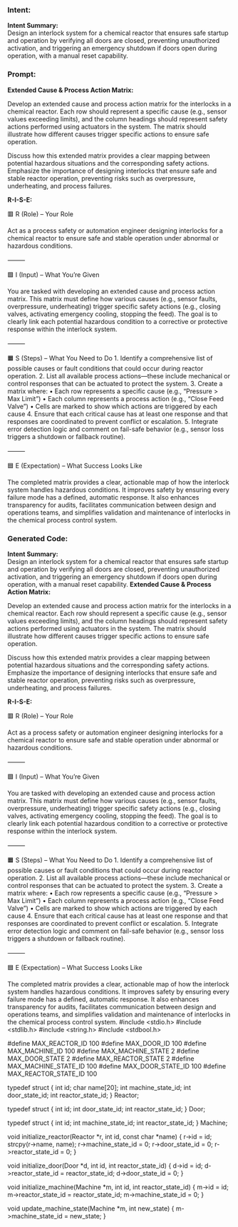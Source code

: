 ### Intent:
**Intent Summary:**  
Design an interlock system for a chemical reactor that ensures safe startup and operation by verifying all doors are closed, preventing unauthorized activation, and triggering an emergency shutdown if doors open during operation, with a manual reset capability.

### Prompt:
**Extended Cause & Process Action Matrix:**

Develop an extended cause and process action matrix for the interlocks in a chemical reactor. Each row should represent a specific cause (e.g., sensor values exceeding limits), and the column headings should represent safety actions performed using actuators in the system. The matrix should illustrate how different causes trigger specific actions to ensure safe operation.

Discuss how this extended matrix provides a clear mapping between potential hazardous situations and the corresponding safety actions. Emphasize the importance of designing interlocks that ensure safe and stable reactor operation, preventing risks such as overpressure, underheating, and process failures.

**R-I-S-E:**

🟥 R (Role) – Your Role

Act as a process safety or automation engineer designing interlocks for a chemical reactor to ensure safe and stable operation under abnormal or hazardous conditions.

⸻

🟩 I (Input) – What You’re Given

You are tasked with developing an extended cause and process action matrix. This matrix must define how various causes (e.g., sensor faults, overpressure, underheating) trigger specific safety actions (e.g., closing valves, activating emergency cooling, stopping the feed). The goal is to clearly link each potential hazardous condition to a corrective or protective response within the interlock system.

⸻

🟧 S (Steps) – What You Need to Do
	1.	Identify a comprehensive list of possible causes or fault conditions that could occur during reactor operation.
	2.	List all available process actions—these include mechanical or control responses that can be actuated to protect the system.
	3.	Create a matrix where:
	•	Each row represents a specific cause (e.g., “Pressure > Max Limit”)
	•	Each column represents a process action (e.g., “Close Feed Valve”)
	•	Cells are marked to show which actions are triggered by each cause
	4.	Ensure that each critical cause has at least one response and that responses are coordinated to prevent conflict or escalation.
	5.	Integrate error detection logic and comment on fail-safe behavior (e.g., sensor loss triggers a shutdown or fallback routine).

⸻

🟦 E (Expectation) – What Success Looks Like

The completed matrix provides a clear, actionable map of how the interlock system handles hazardous conditions. It improves safety by ensuring every failure mode has a defined, automatic response. It also enhances transparency for audits, facilitates communication between design and operations teams, and simplifies validation and maintenance of interlocks in the chemical process control system.

### Generated Code:
**Intent Summary:**  
Design an interlock system for a chemical reactor that ensures safe startup and operation by verifying all doors are closed, preventing unauthorized activation, and triggering an emergency shutdown if doors open during operation, with a manual reset capability.
**Extended Cause & Process Action Matrix:**

Develop an extended cause and process action matrix for the interlocks in a chemical reactor. Each row should represent a specific cause (e.g., sensor values exceeding limits), and the column headings should represent safety actions performed using actuators in the system. The matrix should illustrate how different causes trigger specific actions to ensure safe operation.

Discuss how this extended matrix provides a clear mapping between potential hazardous situations and the corresponding safety actions. Emphasize the importance of designing interlocks that ensure safe and stable reactor operation, preventing risks such as overpressure, underheating, and process failures.

**R-I-S-E:**

🟥 R (Role) – Your Role

Act as a process safety or automation engineer designing interlocks for a chemical reactor to ensure safe and stable operation under abnormal or hazardous conditions.

⸻

🟩 I (Input) – What You’re Given

You are tasked with developing an extended cause and process action matrix. This matrix must define how various causes (e.g., sensor faults, overpressure, underheating) trigger specific safety actions (e.g., closing valves, activating emergency cooling, stopping the feed). The goal is to clearly link each potential hazardous condition to a corrective or protective response within the interlock system.

⸻

🟧 S (Steps) – What You Need to Do
	1.	Identify a comprehensive list of possible causes or fault conditions that could occur during reactor operation.
	2.	List all available process actions—these include mechanical or control responses that can be actuated to protect the system.
	3.	Create a matrix where:
	•	Each row represents a specific cause (e.g., “Pressure > Max Limit”)
	•	Each column represents a process action (e.g., “Close Feed Valve”)
	•	Cells are marked to show which actions are triggered by each cause
	4.	Ensure that each critical cause has at least one response and that responses are coordinated to prevent conflict or escalation.
	5.	Integrate error detection logic and comment on fail-safe behavior (e.g., sensor loss triggers a shutdown or fallback routine).

⸻

🟦 E (Expectation) – What Success Looks Like

The completed matrix provides a clear, actionable map of how the interlock system handles hazardous conditions. It improves safety by ensuring every failure mode has a defined, automatic response. It also enhances transparency for audits, facilitates communication between design and operations teams, and simplifies validation and maintenance of interlocks in the chemical process control system.
#include <stdio.h>
#include <stdlib.h>
#include <string.h>
#include <stdbool.h>

#define MAX_REACTOR_ID 100
#define MAX_DOOR_ID 100
#define MAX_MACHINE_ID 100
#define MAX_MACHINE_STATE 2
#define MAX_DOOR_STATE 2
#define MAX_REACTOR_STATE 2
#define MAX_MACHINE_STATE_ID 100
#define MAX_DOOR_STATE_ID 100
#define MAX_REACTOR_STATE_ID 100

typedef struct {
    int id;
    char name[20];
    int machine_state_id;
    int door_state_id;
    int reactor_state_id;
} Reactor;

typedef struct {
    int id;
    int door_state_id;
    int reactor_state_id;
} Door;

typedef struct {
    int id;
    int machine_state_id;
    int reactor_state_id;
} Machine;

void initialize_reactor(Reactor *r, int id, const char *name) {
    r->id = id;
    strcpy(r->name, name);
    r->machine_state_id = 0;
    r->door_state_id = 0;
    r->reactor_state_id = 0;
}

void initialize_door(Door *d, int id, int reactor_state_id) {
    d->id = id;
    d->reactor_state_id = reactor_state_id;
    d->door_state_id = 0;
}

void initialize_machine(Machine *m, int id, int reactor_state_id) {
    m->id = id;
    m->reactor_state_id = reactor_state_id;
    m->machine_state_id = 0;
}

void update_machine_state(Machine *m, int new_state) {
    m->machine_state_id = new_state;
}
